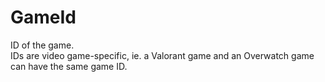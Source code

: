 # GameId

ID of the game. <br/>IDs are video game-specific, ie. a Valorant game and an Overwatch game can have the same game ID.
